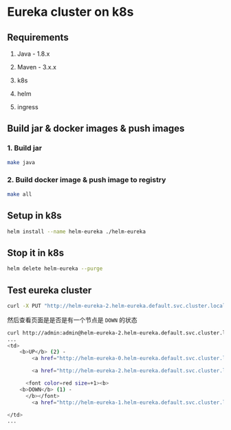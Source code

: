 # Eureka cluster on k8s

## Requirements
1. Java - 1.8.x

2. Maven - 3.x.x  

3. k8s  

4. helm  

5. ingress

## Build jar & docker images & push images

### 1. Build jar
```bash
make java
```
### 2. Build docker image & push image to registry
```bash
make all
```

## Setup in k8s
```bash
helm install --name helm-eureka ./helm-eureka
```

## Stop it in k8s
```bash
helm delete helm-eureka --purge
```

## Test eureka cluster
```bash
curl -X PUT "http://helm-eureka-2.helm-eureka.default.svc.cluster.local:8761/eureka/apps/HELM-EUREKA/helm-eureka:helm-eureka-1.helm-eureka.default.svc.cluster.local:8761/status?value=UP" -uadmin:admin
```
然后查看页面是是否是有一个节点是 `DOWN` 的状态
```bash
curl http://admin:admin@helm-eureka-2.helm-eureka.default.svc.cluster.local:8761
...
<td>
    <b>UP</b> (2) -
        <a href="http://helm-eureka-0.helm-eureka.default.svc.cluster.local:8761/actuator/info" target="_blank">helm-eureka:helm-eureka-0.helm-eureka.default.svc.cluster.local:8761</a>

        <a href="http://helm-eureka-2.helm-eureka.default.svc.cluster.local:8761/actuator/info" target="_blank">helm-eureka:helm-eureka-2.helm-eureka.default.svc.cluster.local:8761</a>

      <font color=red size=+1><b>
    <b>DOWN</b> (1) -
      </b></font>
        <a href="http://helm-eureka-1.helm-eureka.default.svc.cluster.local:8761/actuator/info" target="_blank">helm-eureka:helm-eureka-1.helm-eureka.default.svc.cluster.local:8761</a>

</td>
...
```
